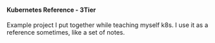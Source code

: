 #### Kubernetes Reference - 3Tier

Example project I put together while teaching myself k8s. I use it as a reference sometimes, like a set of notes.
